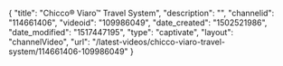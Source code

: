 {
    "title": "Chicco&reg; Viaro&trade; Travel System",
    "description": "",
    "channelid": "114661406",
    "videoid": "109986049",
    "date_created": "1502521986",
    "date_modified": "1517447195",
    "type": "captivate",
    "layout": "channelVideo",
    "url": "\/latest-videos\/chicco-viaro-travel-system\/114661406-109986049"
}